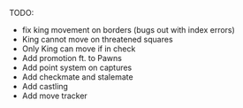 TODO:
- fix king movement on borders (bugs out with index errors)
- King cannot move on threatened squares
- Only King can move if in check 
- Add promotion ft. to Pawns
- Add point system on captures
- Add checkmate and stalemate
- Add castling
- Add move tracker 